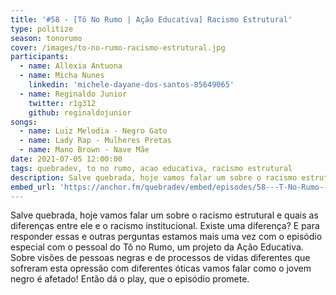 ```yaml
---
title: '#58 - [Tô No Rumo | Ação Educativa] Racismo Estrutural'
type: politize
season: tonorumo
cover: /images/to-no-rumo-racismo-estrutural.jpg
participants:
  - name: Allexia Antuona
  - name: Micha Nunes
    linkedin: 'michele-dayane-dos-santos-85649065'
  - name: Reginaldo Junior
    twitter: r1g312
    github: reginaldojunior
songs:
  - name: Luiz Melodia - Negro Gato
  - name: Lady Rap - Mulheres Pretas
  - name: Mano Brown - Nave Mãe
date: 2021-07-05 12:00:00
tags: quebradev, to no rumo, acao educativa, racismo estrutural
description: Salve quebrada, hoje vamos falar um sobre o racismo estrutural e quais as diferenças entre ele e o racismo institucional. Existe uma diferença? E para responder essas e outras perguntas estamos mais uma vez com o episódio especial com o pessoal do Tô no Rumo, um projeto da Ação Educativa.
embed_url: 'https://anchor.fm/quebradev/embed/episodes/58---T-No-Rumo--Ao-Educativa-Racismo-Estrutural-e13v5mo' 
---
```


Salve quebrada, hoje vamos falar um sobre o racismo estrutural e quais as diferenças entre ele e o racismo institucional. Existe uma diferença? E para responder essas e outras perguntas estamos mais uma vez com o episódio especial com o pessoal do Tô no Rumo, um projeto da Ação Educativa. Sobre visões de pessoas negras e de processos de vidas diferentes que sofreram esta opressão com diferentes óticas vamos falar como o jovem negro é afetado! Então dá o play, que o episódio promete.
